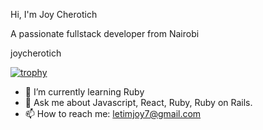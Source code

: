 Hi, I'm Joy Cherotich

A passionate fullstack developer from Nairobi

joycherotich

[![trophy](https://github-profile-trophy.vercel.app/?username=joycherotich&theme=onedark)](https://github.com/joycherotich/github-profile-trophy)


- 🌱 I’m currently learning Ruby
- 💬 Ask me about Javascript, React, Ruby, Ruby on Rails.
- 📫 How to reach me: letimjoy7@gmail.com


